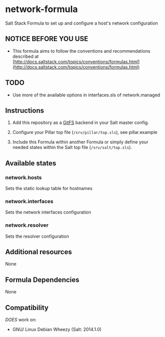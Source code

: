 # network-formula

Salt Stack Formula to set up and configure a host's network configuration

## NOTICE BEFORE YOU USE

* This formula aims to follow the conventions and recommendations described at [http://docs.saltstack.com/topics/conventions/formulas.html](http://docs.saltstack.com/topics/conventions/formulas.html)

## TODO

* Use more of the available options in interfaces.sls of network.managed

## Instructions

1. Add this repository as a [GitFS](http://docs.saltstack.com/topics/tutorials/gitfs.html) backend in your Salt master config.

2. Configure your Pillar top file (`/srv/pillar/top.sls`), see pillar.example

3. Include this Formula within another Formula or simply define your needed states within the Salt top file (`/srv/salt/top.sls`).

## Available states

### network.hosts

Sets the static lookup table for hostnames

### network.interfaces

Sets the network interfaces configuration

### network.resolver

Sets the resolver configuration

## Additional resources

None

## Formula Dependencies

None

## Compatibility

*DOES* work on:

* GNU/ Linux Debian Wheezy (Salt: 2014.1.0)
